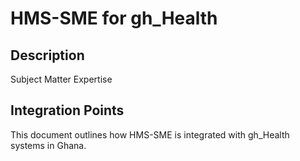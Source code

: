 # HMS-SME for gh_Health

## Description

Subject Matter Expertise

## Integration Points

This document outlines how HMS-SME is integrated with gh_Health systems in Ghana.
